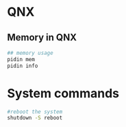 # QNX
## Memory in QNX
```bash
## memory usage
pidin mem
pidin info
```
# System commands
```bash
#reboot the system
shutdown -S reboot
```
